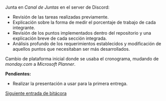 Junta en *Canal de Juntas* en el server de Discord:

* Revisión de las tareas realizadas previamente.
* Explicación sobre la forma de medir el porcentaje de trabajo de cada integrante.
* Revisión de los puntos implementados dentro del repositorio y una explicación breve de cada sección integrada.
* Análisis profundo de los requerimientos establecidos y modificación de aquellos puntos que necesitaban ser más desarrollados.

Cambio de plataforma inicial donde se usaba el cronograma, mudando de *monday.com* a *Microsoft Planner*.

**Pendientes:**
* Realizar la presentación a usar para la primera entrega.

[Siguiente entrada de bitácora](https://github.com/Edwin-Lines/Proyecto-And-Then...-/blob/main/Documentaci%C3%B3n/Bit%C3%A1coras/Bit%C3%A1coras%20de%20Primera%20entrega/6.%20D%C3%ADa%2024%20de%20noviembre%20del%202020.md "Siguiente entrada de bitácora")

